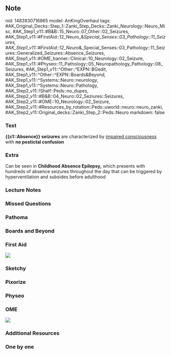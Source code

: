 ## Note
nid: 1483930716865
model: AnKingOverhaul
tags: #AK_Original_Decks::Step_1::Zanki_Step_Decks::Zanki_Neurology::Neuro_Misc, #AK_Step1_v11::#B&B::15_Neuro::07_Other::02_Seizures, #AK_Step1_v11::#FirstAid::12_Neuro_&_Special_Senses::03_Pathology::11_Seizures, #AK_Step1_v11::#FirstAid::12_Neuro_&_Special_Senses::03_Pathology::11_Seizures::Generalized_Seizures::Absence_Seizures, #AK_Step1_v11::#OME_banner::Clinical::10_Neurology::02_Seizure, #AK_Step1_v11::#Physeo::11_Pathology::05_Neuropathology_Pathology::08_Seizures, #AK_Step1_v11::^Other::^EXPN::BGedit, #AK_Step1_v11::^Other::^EXPN::Boards&Beyond, #AK_Step1_v11::^Systems::Neuro::neurology, #AK_Step1_v11::^Systems::Neuro::Pathology, #AK_Step2_v11::!Shelf::Peds::no_dupes, #AK_Step2_v11::#B&B::04_Neuro::02_Seziures::Seizures, #AK_Step2_v11::#OME::10_Neurology::02_Seizure, #AK_Step2_v11::#Resources_by_rotation::Peds::uworld::neuro::neuro_zanki, #AK_Step2_v11::Original_decks::Zanki_Step_2::Peds::Neuro
markdown: false

### Text
<div>
  <div>
    <b>{{c1::Absence}} seizures</b> are characterized by
    <u>impaired consciousness</u> with <b>no postictal
    confusion</b>
  </div>
</div>

### Extra
Can be seen in <b>Childhood Absence Epilepsy,</b> which presents
with hundreds of absence seizures throughout the day that can be
triggered by hyperventilation and subsides before adulthood

### Lecture Notes


### Missed Questions


### Pathoma


### Boards and Beyond


### First Aid
<img src="tmpfGegH9.png">

### Sketchy


### Pixorize


### Physeo


### OME
<div class="ome-widget">
  <a href=
  "https://onlinemeded.org/spa/neurology/seizure/acquire?ref=anki"><img src="_OME_AnkiFlashcards_Lesson_3.png"></a>
</div>

### Additional Resources


### One by one

